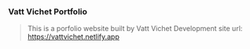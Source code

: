 ### Vatt Vichet Portfolio 
> This is a porfolio website built by Vatt Vichet
> Development site url: https://vattvichet.netlify.app